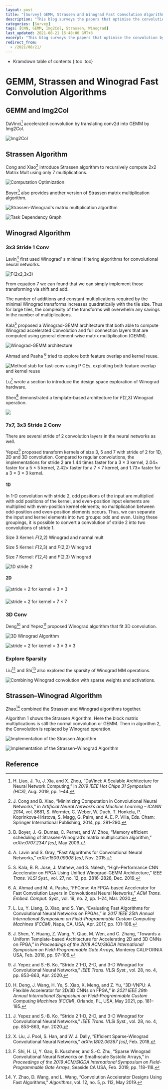 ```yaml
---
layout: post
title: "[Survey] GEMM, Strassen and Winograd Fast Convolution Algorithms"
description: "This blog surveys the papers that optimise the convolution by GEMM, Strassen and Winograd algorithms."
categories: [Survey]
tags: [CNN, GEMM, Img2Col, Strassen, Winograd]
last_updated: 2021-08-21 15:48:00 GMT+8
excerpt: "This blog surveys the papers that optimise the convolution by GEMM, Strassen and Winograd algorithms."
redirect_from:
  - /2021/08/21/
---
```


* Kramdown table of contents
{:toc .toc}
# GEMM, Strassen and Winograd Fast Convolution Algorithms

## GEMM and Img2Col

DaVinci[^15] accelerated convolution by  translating conv2d into GEMM by Img2Col.

![Img2Col](https://raw.githubusercontent.com/SingularityKChen/PicUpload/master/img/202108211548303.png)

## Strassen Algorithm

Cong and Xiao[^11] introduce Strassen algorithm to recursively compute 2x2 Matrix Mult using only 7 multiplications.

![Computation Optimization](https://raw.githubusercontent.com/SingularityKChen/PicUpload/master/img/202108211043058.png)

Boyer[^5] also provides another version of Strassen matrix multiplication algorithm.

![Strassen-Winograd's matrix multiplication algorithm](https://raw.githubusercontent.com/SingularityKChen/PicUpload/master/img/202108211524007.png)

![Task Dependency Graph](https://raw.githubusercontent.com/SingularityKChen/PicUpload/master/img/202108211525482.png)

## Winograd Algorithm

### 3x3 Stride 1 Conv

Lavin[^1] first used Winograd’ s minimal filtering algorithms for convolutional neural networks.

![F(2x2,3x3)](https://raw.githubusercontent.com/SingularityKChen/PicUpload/master/img/202108211158643.png)

From equation 7 we can found that we can simply implement those transforming via shift and add.

The number of additions and constant multiplications required by the minimal Winograd transforms increases quadratically with the tile size. Thus for large tiles, the complexity of the transforms will overwhelm any savings in the number of multiplications.

Kala[^3] proposed a Winograd-GEMM architecture that both able to compute Winograd accelerated Convolution and full connection layers that are computed using general element-wise matrix multiplication (GEMM).

![Winograd-GEMM architecture](https://raw.githubusercontent.com/SingularityKChen/PicUpload/master/img/202108211529074.png)

Ahmad and Pasha [^6] tried to explore both feature overlap and kernel reuse.

![Method stub for fast-conv using P CEs, exploiting both feature overlap and kernel reuse](https://raw.githubusercontent.com/SingularityKChen/PicUpload/master/img/202108211536277.png)

Lu[^7] wrote a section to introduce the design space exploration of Winograd hardware.

Shen[^9] demonstrated a template-based architecture for *F*(2,3) Winograd operation.

![](https://raw.githubusercontent.com/SingularityKChen/PicUpload/master/img/202108211542144.png)

### 7x7, 3x3 Stride 2 Conv

There are several stride of 2 convolution layers in the neural networks as well. 

Yepez[^13] proposed transform kernels of size 3, 5 and 7 with stride of 2 for 1D, 2D and 3D convolution. Compared to regular convolutions, the implementations for stride 2 are 1.44 times faster for a 3 × 3 kernel, 2.04× faster for a 5 × 5 kernel, 2.42× faster for a 7 × 7 kernel, and 1.73× faster for a 3 × 3 × 3 kernel.

#### 1D

In 1-D convolution with stride 2, odd positions of the input are multiplied with odd positions of the kernel, and even-position input elements are multiplied with even-position kernel elements; no multiplication between odd-position and even-position elements occurs. Thus, we can separate the input and kernel elements into two groups: odd and even. Using these groupings, it is possible to convert a convolution of stride 2 into two convolutions of stride 1.

Size 3 Kernel:  *F*(2,2) Winograd and normal mult

Size 5 Kernel: *F*(2,3) and *F*(2,2) Winograd

Size 7 Kernel: *F*(2,4) and *F*(2,3) Winograd

![1D stride 2](https://raw.githubusercontent.com/SingularityKChen/PicUpload/master/img/202108211436229.png)

#### 2D

![stride = 2 for kernel = 3 × 3](https://raw.githubusercontent.com/SingularityKChen/PicUpload/master/img/202108211428707.png)

##### 

![stride = 2 for kernel = 7 × 7](https://raw.githubusercontent.com/SingularityKChen/PicUpload/master/img/202108211443080.png)

### 3D Conv

Deng[^4] and Yepez[^13] proposed Winograd algorithm that fit 3D convolution.

![3D Winograd Algorithm](https://raw.githubusercontent.com/SingularityKChen/PicUpload/master/img/202108211457552.png)

![stride = 2 for kernel = 3 × 3 × 3](https://raw.githubusercontent.com/SingularityKChen/PicUpload/master/img/202108211458711.png)

### Explore Sparsity

Liu[^8] and Shi[^10] also explored the sparsity of Winograd MM operations.

![Combining Winograd convolution with sparse weights and activations.](https://raw.githubusercontent.com/SingularityKChen/PicUpload/master/img/202108211541666.png)

## Strassen–Winograd Algorithm

Zhao[^2] combined the Strassen and Winograd algorithms together.

Algorithm 1 shows the Strassen Algorithm. Here the block matrix multiplications is still the normal convolution or GEMM. Then in algorithm 2, the Convolution is replaced by Winograd operation.

![Implementation of the Strassen Algorithm](https://raw.githubusercontent.com/SingularityKChen/PicUpload/master/img/202108211508323.png)

![Implementation of the Strassen–Winograd Algorithm](https://raw.githubusercontent.com/SingularityKChen/PicUpload/master/img/202108211509015.png)

## Reference

[^1]: A. Lavin and S. Gray, “Fast Algorithms for Convolutional Neural Networks,” *arXiv:1509.09308 [cs]*, Nov. 2015.

[^2]: Y. Zhao, D. Wang, and L. Wang, “Convolution Accelerator Designs Using Fast Algorithms,” *Algorithms*, vol. 12, no. 5, p. 112, May 2019.

[^3]: S. Kala, B. R. Jose, J. Mathew, and S. Nalesh, “High-Performance CNN Accelerator on FPGA Using Unified Winograd-GEMM Architecture,” *IEEE Trans. VLSI Syst.*, vol. 27, no. 12, pp. 2816–2828, Dec. 2019.

[^4]: H. Deng, J. Wang, H. Ye, S. Xiao, X. Meng, and Z. Yu, “3D-VNPU: A Flexible Accelerator for 2D/3D CNNs on FPGA,” in *2021 IEEE 29th Annual International Symposium on Field-Programmable Custom Computing Machines (FCCM)*, Orlando, FL, USA, May 2021, pp. 181–185.

[^5]: B. Boyer, J.-G. Dumas, C. Pernet, and W. Zhou, “Memory efficient scheduling of Strassen-Winograd’s matrix multiplication algorithm,” *arXiv:0707.2347 [cs]*, May 2009. 

[^6]: A. Ahmad and M. A. Pasha, “FFConv: An FPGA-based Accelerator for Fast Convolution Layers in Convolutional Neural Networks,” *ACM Trans. Embed. Comput. Syst.*, vol. 19, no. 2, pp. 1–24, Mar. 2020.

[^7]: L. Lu, Y. Liang, Q. Xiao, and S. Yan, “Evaluating Fast Algorithms for Convolutional Neural Networks on FPGAs,” in *2017 IEEE 25th Annual International Symposium on Field-Programmable Custom Computing Machines (FCCM)*, Napa, CA, USA, Apr. 2017, pp. 101–108.

[^8]: X. Liu, J. Pool, S. Han, and W. J. Dally, “Efficient Sparse-Winograd Convolutional Neural Networks,” *arXiv:1802.06367 [cs]*, Feb. 2018. 

[^9]: J. Shen, Y. Huang, Z. Wang, Y. Qiao, M. Wen, and C. Zhang, “Towards a Uniform Template-based Architecture for Accelerating 2D and 3D CNNs on FPGA,” in *Proceedings of the 2018 ACM/SIGDA International Symposium on Field-Programmable Gate Arrays*, Monterey CALIFORNIA USA, Feb. 2018, pp. 97–106.

[^10]: F. Shi, H. Li, Y. Gao, B. Kuschner, and S.-C. Zhu, “Sparse Winograd Convolutional Neural Networks on Small-scale Systolic Arrays,” in *Proceedings of the 2019 ACM/SIGDA International Symposium on Field-Programmable Gate Arrays*, Seaside CA USA, Feb. 2019, pp. 118–118. 

[^11]: J. Cong and B. Xiao, “Minimizing Computation in Convolutional Neural Networks,” in *Artificial Neural Networks and Machine Learning – ICANN 2014*, vol. 8681, S. Wermter, C. Weber, W. Duch, T. Honkela, P. Koprinkova-Hristova, S. Magg, G. Palm, and A. E. P. Villa, Eds. Cham: Springer International Publishing, 2014, pp. 281–290.

[^12]: S. Winograd, “On Multiplication of Polynomials Modulo a Polynomial,” *SIAM J. Comput.*, vol. 9, no. 2, pp. 225–229, May 1980,.

[^13]: J. Yepez and S.-B. Ko, “Stride 2 1-D, 2-D, and 3-D Winograd for Convolutional Neural Networks,” *IEEE Trans. VLSI Syst.*, vol. 28, no. 4, pp. 853–863, Apr. 2020.

[^14]: D. COI’PERSMITtt, “Matrix Multiplication via Arithmetic Progressions,” p. 30.
[^15]: H. Liao, J. Tu, J. Xia, and X. Zhou, “DaVinci: A Scalable Architecture for Neural Network Computing,” in *2019 IEEE Hot Chips 31 Symposium (HCS)*, Aug. 2019, pp. 1–44.